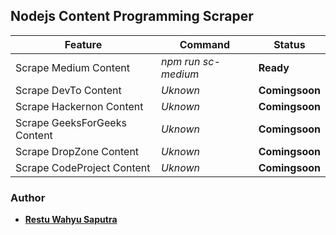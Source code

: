 ## Nodejs Content Programming Scraper

| Feature                      | Command             | Status         |
| ---------------------------- | ------------------- | -------------- |
| Scrape Medium Content        | _npm run sc-medium_ | **Ready**      |
| Scrape DevTo Content         | _Uknown_            | **Comingsoon** |
| Scrape Hackernon Content     | _Uknown_            | **Comingsoon** |
| Scrape GeeksForGeeks Content | _Uknown_            | **Comingsoon** |
| Scrape DropZone Content      | _Uknown_            | **Comingsoon** |
| Scrape CodeProject Content   | _Uknown_            | **Comingsoon** |

### Author

- **[Restu Wahyu Saputra](https://github.com/restuwahyu13)**
